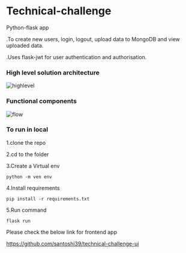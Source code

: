 # Technical-challenge

Python-flask app

.To create new users, login, logout, upload data to MongoDB and view uploaded data.

.Uses flask-jwt for user authentication and authorisation.

### High level solution architecture
![highlevel](https://user-images.githubusercontent.com/116282773/197083463-ffc01e3e-66e6-434a-bbcd-2bc03b996cb4.png)
### Functional components
![flow](https://user-images.githubusercontent.com/116282773/197083889-d863c8b3-b574-41de-90ca-e6dbcc1e851a.png)

### To run in local

1.clone the repo

2.cd to the folder

3.Create a Virtual env 

```
python -m ven env
```

4.Install requirements

```
pip install -r requirements.txt
```

5.Run command 

```
flask run
```

Please check the below link for frontend app

https://github.com/santoshi39/technical-challenge-ui
